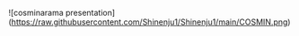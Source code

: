 ![cosminarama presentation] (https://raw.githubusercontent.com/Shinenju1/Shinenju1/main/COSMIN.png)
